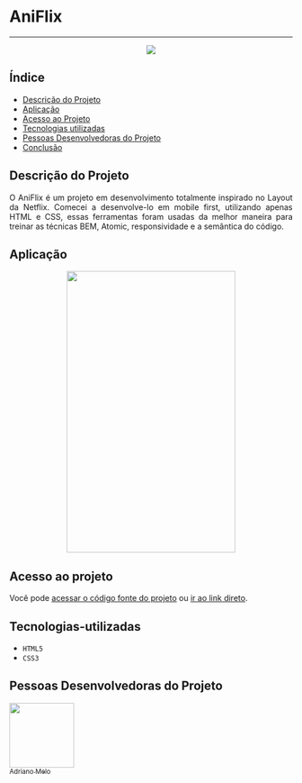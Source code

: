 # AniFlix
<hr>
<p align="center">
<img src="http://img.shields.io/static/v1?label=STATUS&message=EM%20DESENVOLVIMENTO&color=GREEN&style=for-the-badge"/>
</p>

## Índice 

* [Descrição do Projeto](#descrição-do-projeto)
* [Aplicação](#aplicação)
* [Acesso ao Projeto](#acesso-ao-projeto)
* [Tecnologias utilizadas](#tecnologias-utilizadas)
* [Pessoas Desenvolvedoras do Projeto](#pessoas-desenvolvedoras)
* [Conclusão](#conclusão)

## Descrição do Projeto 

<p align="justify">
O AniFlix é um projeto em desenvolvimento totalmente inspirado no Layout da Netflix. Comecei a desenvolve-lo em mobile first, utilizando apenas HTML e CSS, essas ferramentas foram usadas da melhor maneira para treinar as técnicas BEM, Atomic, responsividade e a semântica do código.
</p>

## Aplicação

<div align="center">

<img src=""  width="300" height="500">

  </div>

## Acesso ao projeto

Você pode [acessar o código fonte do projeto](https://github.com/drianomelo/AniFlix) ou [ir ao link direto](https://drianomelo.github.io/AniFlix/).

## Tecnologias-utilizadas

- ``HTML5``
- ``CSS3``

## Pessoas Desenvolvedoras do Projeto

[<img src="https://avatars.githubusercontent.com/u/85702814?s=400&u=74e1194a543720bef5c9411dcdfe3b86381810e7&v=4" width=115><br><sub>Adriano Melo</sub>](https://github.com/drianomelo)
